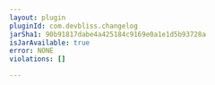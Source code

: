 ```yaml
---
layout: plugin
pluginId: com.devbliss.changelog
jarSha1: 90b91817dabe4a425184c9169e0a1e1d5b93728a
isJarAvailable: true
error: NONE
violations: []

---
```

